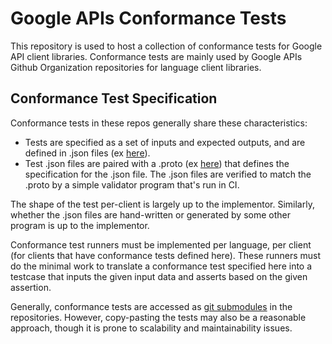 # Google APIs Conformance Tests

This repository is used to host a collection of conformance tests
for Google API client libraries. Conformance tests are mainly used by
Google APIs Github Organization repositories for language client libraries.

## Conformance Test Specification

Conformance tests in these repos generally share these characteristics:

- Tests are specified as a set of inputs and expected outputs, and are defined
in .json files (ex [here](https://github.com/googleapis/conformance-tests/blob/master/storage/v1/v4_signatures.json)).
- Test .json files are paired with a .proto (ex [here](https://github.com/googleapis/conformance-tests/blob/master/storage/v1/test.proto))
that defines the specification for the .json file. The .json files are verified
to match the .proto by a simple validator program that's run in CI.

The shape of the test per-client is largely up to the implementor. Similarly,
whether the .json files are hand-written or generated by some other program
is up to the implementor.

Conformance test runners must be implemented per language, per client (for
clients that have conformance tests defined here). These runners must do the
minimal work to translate a conformance test specified here into a testcase
that inputs the given input data and asserts based on the given assertion.

Generally, conformance tests are accessed as [git submodules](https://git-scm.com/book/en/v2/Git-Tools-Submodules)
in the repositories. However, copy-pasting the tests may also be a reasonable
approach, though it is prone to scalability and maintainability issues.
